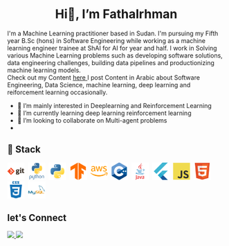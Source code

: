<h1 align="center">
  Hi👋, I’m Fathalrhman
</h1>

I'm a Machine Learning practitioner based in Sudan. I'm pursuing my Fifth year B.Sc (hons) in Software Engineering while working as a machine learning engineer trainee at ShAI for AI for year and half. I work in Solving various Machine Learning problems such as developing software solutions, data engineering challenges, building
data pipelines and productionizing machine learning models.<br>
Check out my Content <a href="https://www.facebook.com/Fathalrhman.A.Abdallah"> here </a> I post Content in Arabic about Software Engineering, Data Science, machine learning, deep learning and reiforcement learning occasionally.

- 👀 I’m mainly interested in Deeplearning and Reinforcement Learning 
- 🌱 I’m currently learning deep learning reinforcement learning 
- 💞️ I’m looking to collaborate on Multi-agent problems 
- 
<h2>
  🔨 Stack
</h2>
<div>
  <img src="https://github.com/devicons/devicon/blob/master/icons/git/git-original-wordmark.svg" title="Git" **alt="Git" width="40" height="40"/>&nbsp;
  <img src="https://github.com/devicons/devicon/blob/master/icons/python/python-original-wordmark.svg" title="Python" alt="Python" width="40" height="40"/>&nbsp;
  <img src="https://github.com/devicons/devicon/blob/master/icons/python/python-original.svg" title="Scikit-Learn" alt="Scikit-Learn" width="40" height="40" />&nbsp;
  <img src="https://github.com/devicons/devicon/blob/master/icons/tensorflow/tensorflow-original.svg" title="TensorFlow" alt="TensorFlow" width="40" height="40"/>&nbsp;
  <img src="https://github.com/devicons/devicon/blob/master/icons/amazonwebservices/amazonwebservices-plain-wordmark.svg" title="AWS" alt="AWS" width="40" height="40"/>&nbsp;
  <img src="https://github.com/devicons/devicon/blob/master/icons/cplusplus/cplusplus-original.svg" title="C++" alt="C++" width="40" height="40"/>&nbsp;
  <img src="https://github.com/devicons/devicon/blob/master/icons/java/java-original-wordmark.svg" title="Java" alt="Java" width="40" height="40"/>&nbsp;
  <img src="https://github.com/devicons/devicon/blob/master/icons/flutter/flutter-original.svg" title="Flutter" alt="Flutter" width="40" height="40"/>&nbsp;
  <img src="https://github.com/devicons/devicon/blob/master/icons/javascript/javascript-original.svg" title="JavaScript" alt="JavaScript" width="40" height="40"/>&nbsp;
  <img src="https://github.com/devicons/devicon/blob/master/icons/html5/html5-original.svg" title="HTML5" alt="HTML" width="40" height="40"/>&nbsp;
  <img src="https://github.com/devicons/devicon/blob/master/icons/css3/css3-plain-wordmark.svg"  title="CSS3" alt="CSS" width="40" height="40"/>&nbsp;
  <img src="https://github.com/devicons/devicon/blob/master/icons/mysql/mysql-original-wordmark.svg" title="MySQL"  alt="MySQL" width="40" height="40"/>&nbsp;
</div>

<h2>
  let's Connect
</h2> 
<a href="https://twitter.com/Fathalrhman26">
  <img src="https://img.shields.io/badge/-Twitter-1ca0f1?style=flat-square&logo=twitter&logoColor=white" />
  </a>
<a href="https://www.linkedin.com/in/fathalrhman26/">
  <img src="https://img.shields.io/badge/-Linkedin-0077B5?style=flat-square&logo=linkedin&logoColor=white" />
  </a>


<!---
Fathalrhman267/Fathalrhman267 is a ✨ special ✨ repository because its `README.md` (this file) appears on your GitHub profile.
You can click the Preview link to take a look at your changes.
--->
